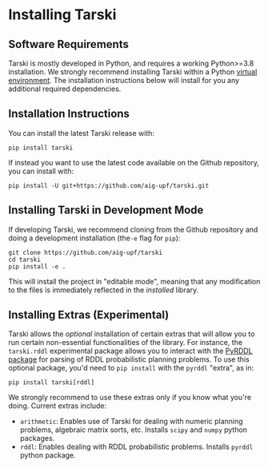 
# Installing Tarski

## Software Requirements
Tarski is mostly developed in Python, and requires a working Python>=3.8 installation.
We strongly recommend installing Tarski within a Python
[virtual environment](https://docs.python.org/3/tutorial/venv.html).
The installation instructions below will install for you any additional
required dependencies.


## Installation Instructions

You can install the latest Tarski release with:

    pip install tarski

If instead you want to use the latest code available on the Github repository, 
you can install with:
    
    pip install -U git+https://github.com/aig-upf/tarski.git


## Installing Tarski in Development Mode
If developing Tarski, we recommend cloning from the Github repository and doing
a development installation (the`-e` flag for `pip`):
    
    git clone https://github.com/aig-upf/tarski
    cd tarski
    pip install -e .

This will install the project in "editable mode", meaning that any modification
to the files is immediately reflected in the _installed_ library.

## Installing Extras (Experimental)
Tarski allows the _optional_ installation of certain extras that will allow you
to run certain non-essential functionalities of the library. For instance,
the `tarski.rddl` experimental package allows you to interact with the
[PyRDDL package](https://github.com/thiagopbueno/pyrddl) for parsing of RDDL
probabilistic planning problems. To use this optional package, you'd need to 
`pip install` with the `pyrddl` "extra", as in: 

    pip install tarski[rddl]

We strongly recommend to use these extras only if you know what you're doing.
Current extras include:

* `arithmetic`: Enables use of Tarski for dealing with numeric planning problems, algebraic matrix sorts, etc.
               Installs `scipy` and `numpy` python packages.
* `rddl`: Enables dealing with RDDL probabilistic problems. Installs `pyrddl` python package.